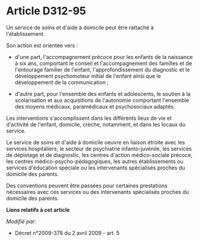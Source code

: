 # Article D312-95

Un service de soins et d'aide à domicile peut être rattaché à l'établissement.

Son action est orientée vers :

- d'une part, l'accompagnement précoce pour les enfants de la naissance à six ans, comportant le conseil et l'accompagnement
des familles et de l'entourage familier de l'enfant, l'approfondissement du diagnostic et le développement psychomoteur
initial de l'enfant ainsi que le développement de la communication ;

- d'autre part, pour l'ensemble des enfants et adolescents, le soutien à la scolarisation et aux acquisitions de l'autonomie
comportant l'ensemble des moyens médicaux, paramédicaux et psychosociaux adaptés.

Les interventions s'accomplissent dans les différents lieux de vie et d'activité de l'enfant, domicile, crèche, notamment, et
dans les locaux du service.

Le service de soins et d'aide à domicile oeuvre en liaison étroite avec les services hospitaliers, le secteur de psychiatrie
infanto-juvénile, les services de dépistage et de diagnostic, les centres d'action médico-sociale précoce, les centres
médico-psycho-pédagogiques, les autres établissements ou services d'éducation spéciale ou les intervenants spécialisés
proches du domicile des parents.

Des conventions peuvent être passées pour certaines prestations nécessaires avec ces services ou des intervenants spécialisés
proches du domicile des parents.

**Liens relatifs à cet article**

_Modifié par_:

  - Décret n°2009-378 du 2 avril 2009 - art. 5
